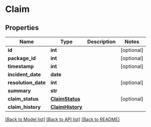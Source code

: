 # Claim

## Properties
Name | Type | Description | Notes
------------ | ------------- | ------------- | -------------
**id** | **int** |  | [optional] 
**package_id** | **int** |  | [optional] 
**timestamp** | **int** |  | [optional] 
**incident_date** | **date** |  | 
**resolution_date** | **int** |  | [optional] 
**summary** | **str** |  | 
**claim_status** | [**ClaimStatus**](ClaimStatus.md) |  | [optional] 
**claim_history** | [**ClaimHistory**](ClaimHistory.md) |  | 

[[Back to Model list]](../README.md#documentation-for-models) [[Back to API list]](../README.md#documentation-for-api-endpoints) [[Back to README]](../README.md)

